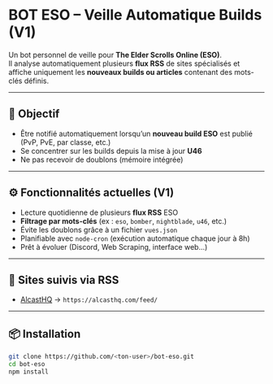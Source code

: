 # BOT ESO – Veille Automatique Builds (V1)

Un bot personnel de veille pour **The Elder Scrolls Online (ESO)**.  
Il analyse automatiquement plusieurs **flux RSS** de sites spécialisés et affiche uniquement les **nouveaux builds ou articles** contenant des mots-clés définis.

---

## 🎯 Objectif

- Être notifié automatiquement lorsqu’un **nouveau build ESO** est publié (PvP, PvE, par classe, etc.)
- Se concentrer sur les builds depuis la mise à jour **U46**
- Ne pas recevoir de doublons (mémoire intégrée)

---

## ⚙️ Fonctionnalités actuelles (V1)

- Lecture quotidienne de plusieurs **flux RSS** ESO
- **Filtrage par mots-clés** (ex : `eso`, `bomber`, `nightblade`, `u46`, etc.)
- Évite les doublons grâce à un fichier `vues.json`
- Planifiable avec `node-cron` (exécution automatique chaque jour à 8h)
- Prêt à évoluer (Discord, Web Scraping, interface web...)

---

## 🧪 Sites suivis via RSS

- [AlcastHQ](https://alcasthq.com/) → `https://alcasthq.com/feed/`


---

## 📦 Installation

```bash
git clone https://github.com/<ton-user>/bot-eso.git
cd bot-eso
npm install
